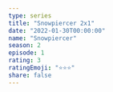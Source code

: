 ```yaml
--- 
type: series 
title: "Snowpiercer 2x1" 
date: "2022-01-30T00:00:00" 
name: "Snowpiercer" 
season: 2 
episode: 1 
rating: 3 
ratingEmoji: "⭐️⭐️⭐️" 
share: false 
---
```

